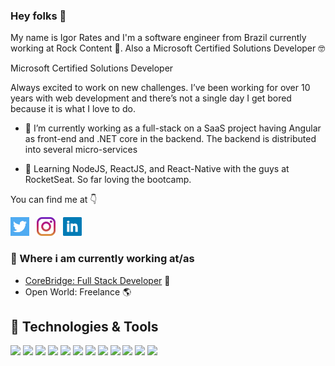 ### Hey folks 👋

My name is Igor Rates and I'm a software engineer from Brazil currently working at Rock Content 🚀. 
Also a Microsoft Certified Solutions Developer 🤓

Microsoft Certified Solutions Developer

Always excited to work on new challenges. I’ve been working for over 10 years with web development and there’s not a single day I get bored because it is what I love to do.

- 🔭 I’m currently working as a full-stack on a SaaS project having Angular as front-end and .NET core in the backend. The backend is distributed into several micro-services

- 🏫 Learning NodeJS, ReactJS, and React-Native with the guys at RocketSeat. So far loving the bootcamp.

You can find me at 👇
<p>
<a href="https://twitter.com/igorrates"><img height="30" src="https://github.com/igorrates/igorrates/blob/main/twitter.png"></a>&nbsp;&nbsp;
<a href="https://instagram.com/igorates"><img height="30" src="https://github.com/igorrates/igorrates/blob/main/instagram.jpg"></a>&nbsp;&nbsp;
<a href="https://www.linkedin.com/in/igorrates/"><img height="30" src="https://github.com/igorrates/igorrates/blob/main/linkedin.png"></a>
</p>

### 💼 Where i am currently working at/as
- [CoreBridge: Full Stack Developer](https://corebridge.net) 💼 
- Open World: Freelance 🌎

## 🔧 Technologies & Tools
![](https://img.shields.io/badge/.NET-informational?style=flat&logo=.net&color=gray)
![](https://img.shields.io/badge/Javascript-informational?style=flat&logo=javascript&color=gray)
![](https://img.shields.io/badge/TypeScript-informational?style=flat&logo=typescript&color=gray)
![](https://img.shields.io/badge/NodeJS-informational?style=flat&logo=node.js&color=gray)
![](https://img.shields.io/badge/React-informational?style=flat&logo=react&color=gray)
![](https://img.shields.io/badge/Angular-informational?style=flat&logo=angular&color=gray)
![](https://img.shields.io/badge/PostgreSQL-informational?style=flat&logo=postgresql&color=gray)
![](https://img.shields.io/badge/Sql%20Server-informational?style=flat&logo=microsoft-sql-server&color=gray)
![](https://img.shields.io/badge/Git-informational?style=flat&logo=git&color=gray)
![](https://img.shields.io/badge/Amazon%20AWS-informational?style=flat&logo=amazon-aws&color=gray)
![](https://img.shields.io/badge/Docker-informational?style=flat&logo=docker&color=gray)
![](https://img.shields.io/badge/Kubernetes-informational?style=flat&logo=kubernetes&color=gray)

<!--
### 💻 What i am currently/done working on
- [Ion Interactive](https://ion.rockcontent.com/)
- [Personal WebSite](https://igorrates.com)

## &#x1f4c8; GitHub Stats

<a href="https://github.com/igorrates/igorrates">
  <img align="center" src="https://github-readme-stats.vercel.app/api?username=igorrates&show_icons=true&line_height=27&count_private=true&theme=dracula" alt="Igor Rates GitHub Stats" />
</a>  
-->
